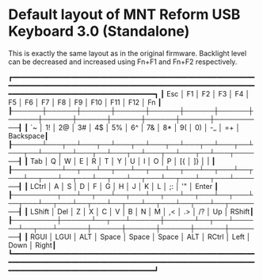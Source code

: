 # Default layout of MNT Reform USB Keyboard 3.0 (Standalone)

This is exactly the same layout as in the original firmware.
Backlight level can be decreased and increased using Fn+F1 and Fn+F2
respectively.

  ┏━━━━━━━━━━━━━━━━━━━━━━━━━━━━━━━━━━━━━━━━━━━━━━━━━━━━━━━━━━━━━━━━━━━━━━━━━━━━━━━━━━━━━━━━━━━━━━━━━━━━━━━━━━━━━━━━━━━━━━━━━━━━━━━━━━━━━━━━━━━━━━━━━━━━━━━━┓
  ┃  Esc │  F1  │  F2  │  F3  │  F4  │  F5  │  F6  │  F7  │  F8  │  F9  │  F10 │  F11 │  F12 │    Fn    ┃
  ┠──────┼──────┼──────┼──────┼──────┼──────┼──────┼──────┼──────┼──────┼──────┼──────┼──────┼──────────┨
  ┃  `~  │  1!  │  2@  │  3#  │  4$  │  5%  │  6^  │  7&  │  8*  │  9(  │  0)  │  -_  │  =+  │ Backspace┃
  ┠──────┴───┬──┴───┬──┴───┬──┴───┬──┴───┬──┴───┬──┴───┬──┴───┬──┴───┬──┴───┬──┴───┬──┴───┬──┴───┬──────┨
  ┃    Tab   │   Q  │   W  │   E  │   R  │   T  │   Y  │   U  │   I  │   O  │   P  │  [{  │  ]}  │  \|  ┃
  ┠──────────┴──┬───┴──┬───┴──┬───┴──┬───┴──┬───┴──┬───┴──┬───┴──┬───┴──┬───┴──┬───┴──┬───┴──┬───┴──────┨
  ┃    LCtrl    │   A  │   S  │   D  │   F  │   G  │   H  │   J  │   K  │   L  │  ;:  │  '"  │   Enter  ┃
  ┠─────────┬───┴──┬───┴──┬───┴──┬───┴──┬───┴──┬───┴──┬───┴──┬───┴──┬───┴──┬───┴──┬───┴──┬───┴──┬───────┨
  ┃  LShift │  Del │   Z  │   X  │   C  │   V  │   B  │   N  │   M  │  ,<  │  .>  │  /?  │  Up  │ RShift┃
  ┠─────────┼──────┴──┬───┴──────┼──────┴──┬───┴──────┴──┬───┴──────┼──────┼──────┼──────┼──────┼───────┨
  ┃   RGUI  │   LGUI  │   ALT    │   Space │     Space   │  Space   │ ALT │ RCtrl │ Left │ Down │  Right┃
  ┗━━━━━━━━━━━━━━━━━━━━━━━━━━━━━━━━━━━━━━━━━━━━━━━━━━━━━━━━━━━━━━━━━━━━━━━━━━━━━━━━━━━━━━━━━━━━━━━━━━━━━━━━━━━━━━━━━━━━━━━━━━━━━━━━━━━━━━━━━━━━━━━━━━━━━━━━┛


